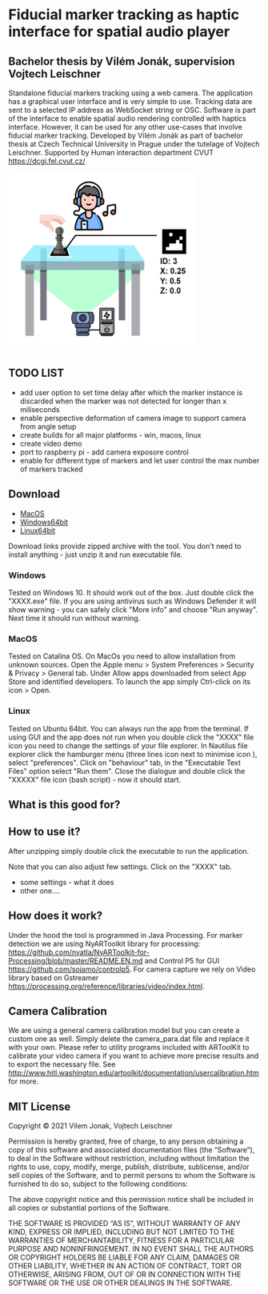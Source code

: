 # Fiducial marker tracking as haptic interface for spatial audio player
## Bachelor thesis by Vilém Jonák, supervision Vojtech Leischner
Standalone fiducial markers tracking using a web camera. The application has a graphical user interface and is very simple to use. Tracking data are sent to a selected IP address as WebSocket string or OSC. Software is part of the interface to enable spatial audio rendering controlled with haptics interface. However, it can be used for any other use-cases that involve fiducial marker tracking. Developed by Vilém Jonák as part of bachelor thesis at Czech Technical University in Prague under the tutelage of Vojtech Leischner. Supported by Human interaction department CVUT https://dcgi.fel.cvut.cz/

<img src="./images/tabletop_schema.jpg" width="375" height="357" />

## TODO LIST
* add user option to set time delay after which the marker instance is discarded when the marker was not detected for longer than x miliseconds
* enable perspective deformation of camera image to support camera from angle setup
* create builds for all major platforms - win, macos, linux
* create video demo
* port to raspberry pi - add camera exposore control
* enable for different type of markers and let user control the max number of markers tracked

## Download
* [MacOS](https://)
* [Windows64bit](https://)
* [Linux64bit](https://)

Download links provide zipped archive with the tool. You don't need to install anything - just unzip it and run executable file.

### Windows
Tested on Windows 10. It should work out of the box. Just double click the "XXXX.exe" file. If you are using antivirus such as Windows Defender it will show warning - you can safely click "More info" and choose "Run anyway". Next time it should run without warning.

### MacOS
Tested on Catalina OS. On MacOs you need to allow installation from unknown sources. Open the Apple menu > System Preferences > Security & Privacy > General tab. Under Allow apps downloaded from select App Store and identified developers. To launch the app simply Ctrl-click on its icon > Open.

### Linux
Tested on Ubuntu 64bit. You can always run the app from the terminal. If using GUI and the app does not run when you double click the "XXXX" file icon you need to change the settings of your file explorer. In Nautilus file explorer click the hamburger menu (three lines icon next to minimise icon ), select "preferences". Click on "behaviour" tab, in the "Executable Text Files" option select "Run them". Close the dialogue and double click the "XXXXX" file icon (bash script) - now it should start.

## What is this good for?

## How to use it?
After unzipping simply double click the executable to run the application. 

Note that you can also adjust few settings. Click on the "XXXX" tab.  
* some settings - what it does
* other one....

## How does it work?
Under the hood the tool is programmed in Java Processing. For marker detection we are using NyARToolkit library for processing: https://github.com/nyatla/NyARToolkit-for-Processing/blob/master/README.EN.md and Control P5 for GUI https://github.com/sojamo/controlp5. For camera capture we rely on Video library based on Gstreamer https://processing.org/reference/libraries/video/index.html.

## Camera Calibration
We are using a general camera calibration model but you can create a custom one as well. Simply delete the camera_para.dat file and replace it with your own. Please refer to utility programs included with ARToolKit to calibrate your video camera if you want to achieve more precise results and to export the necessary file. See http://www.hitl.washington.edu/artoolkit/documentation/usercalibration.htm for more.

## MIT License
Copyright © 2021 Vilem Jonak, Vojtech Leischner

Permission is hereby granted, free of charge, to any person obtaining a copy of this software and associated documentation files (the “Software”), to deal in the Software without restriction, including without limitation the rights to use, copy, modify, merge, publish, distribute, sublicense, and/or sell copies of the Software, and to permit persons to whom the Software is furnished to do so, subject to the following conditions:

The above copyright notice and this permission notice shall be included in all copies or substantial portions of the Software.

THE SOFTWARE IS PROVIDED “AS IS”, WITHOUT WARRANTY OF ANY KIND, EXPRESS OR IMPLIED, INCLUDING BUT NOT LIMITED TO THE WARRANTIES OF MERCHANTABILITY, FITNESS FOR A PARTICULAR PURPOSE AND NONINFRINGEMENT. IN NO EVENT SHALL THE AUTHORS OR COPYRIGHT HOLDERS BE LIABLE FOR ANY CLAIM, DAMAGES OR OTHER LIABILITY, WHETHER IN AN ACTION OF CONTRACT, TORT OR OTHERWISE, ARISING FROM, OUT OF OR IN CONNECTION WITH THE SOFTWARE OR THE USE OR OTHER DEALINGS IN THE SOFTWARE.
